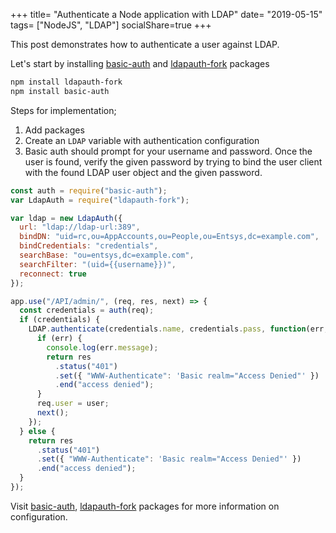 +++
title= "Authenticate a Node application with LDAP"
date= "2019-05-15"
tags= ["NodeJS", "LDAP"]
socialShare=true
+++

This post demonstrates how to authenticate a user against LDAP.

Let's start by installing [basic-auth](https://www.npmjs.com/package/basic-auth) and [ldapauth-fork](https://www.npmjs.com/package/ldapauth-fork) packages

```bash
npm install ldapauth-fork
npm install basic-auth
```

Steps for implementation;

1. Add packages
2. Create an `LDAP` variable with authentication configuration
3. Basic auth should prompt for your username and password. Once the user is found, verify the given password by trying to bind the user client with the found LDAP user object and the given password.

```javascript
const auth = require("basic-auth");
var LdapAuth = require("ldapauth-fork");

var ldap = new LdapAuth({
  url: "ldap://ldap-url:389",
  bindDN: "uid=rc,ou=AppAccounts,ou=People,ou=Entsys,dc=example.com",
  bindCredentials: "credentials",
  searchBase: "ou=entsys,dc=example.com",
  searchFilter: "(uid={{username}})",
  reconnect: true
});

app.use("/API/admin/", (req, res, next) => {
  const credentials = auth(req);
  if (credentials) {
    LDAP.authenticate(credentials.name, credentials.pass, function(err, user) {
      if (err) {
        console.log(err.message);
        return res
          .status("401")
          .set({ "WWW-Authenticate": 'Basic realm="Access Denied"' })
          .end("access denied");
      }
      req.user = user;
      next();
    });
  } else {
    return res
      .status("401")
      .set({ "WWW-Authenticate": 'Basic realm="Access Denied"' })
      .end("access denied");
  }
});
```

Visit [basic-auth](https://www.npmjs.com/package/basic-auth), [ldapauth-fork](https://www.npmjs.com/package/ldapauth-fork) packages for more information on configuration.
